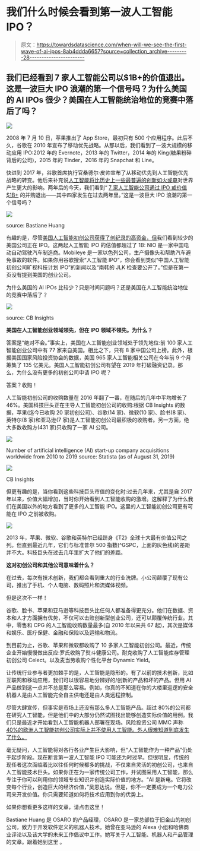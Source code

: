 # 我们什么时候会看到第一波人工智能 IPO？

> 原文：<https://towardsdatascience.com/when-will-we-see-the-first-wave-of-ai-ipos-8ab4ddda6657?source=collection_archive---------28----------------------->

## 我们已经看到 7 家人工智能公司以$1B+的价值退出。这是一波巨大 IPO 浪潮的第一个信号吗？为什么美国的 AI IPOs 很少？美国在人工智能统治地位的竞赛中落后了吗？

![](img/592c9005848dff71b4c02dcb21134f40.png)

2008 年 7 月 10 日，苹果推出了 App Store，最初只有 500 个应用程序。此后不久，谷歌在 2010 年宣布了移动优先战略。从那以后，我们看到了一波大规模的移动应用 IPO:2012 年的 Evernote，2013 年的 Twitter，2014 年的 King(糖果粉碎背后的公司)，2015 年的 Tinder，2016 年的 Snapchat 和 Line。

快进到 2017 年，谷歌首席执行官桑德尔·皮帅宣布了从移动优先到人工智能优先战略的转变。他后来补充说[人工智能将比历史上一些最普遍的创新如火或电](https://www.cnbc.com/2018/02/01/google-ceo-sundar-pichai-ai-is-more-important-than-fire-electricity.html)对世界产生更大的影响。两年后的今天，我们看到“ [7 家人工智能公司通过 IPO 或价值$1B+](https://www.cbinsights.com/research/billion-dollar-artificial-intelligence-exits/) 的并购退出——其中四家发生在过去两年里。”这是一波巨大 IPO 浪潮的第一个信号吗？

![](img/3d6a00c58fbc4a85765ffbe956dc3cb3.png)

source: Bastiane Huang

有趣的是，尽管[美国人工智能初创公司获得了创纪录的高资金，但](https://www.cbinsights.com/research/artificial-intelligence-funding-venture-capital-2018/)我们看到较少的美国公司正在 IPO。这两起人工智能 IPO 的估值都超过了 1B: NIO 是一家中国电动自动驾驶汽车制造商。Mobileye 是一家以色列公司，生产摄像头和帮助汽车避免事故的软件。如果你用谷歌搜索“人工智能 IPO”，你会看到类似“中国人工智能初创公司旷视科技计划 IPO”的新闻以及“南韩的 JLK 检查要公开了。”但是在第一页没有提到美国的创业公司。

为什么美国的 AI IPOs 比较少？只是时间问题吗？还是美国在人工智能统治地位的竞赛中落后了？

![](img/1bacae2e628f0331fd823767fd6db7a5.png)

source: CB Insights

**美国在人工智能创业领域领先，但在 IPO 领域不领先。为什么？**

答案是“绝对不会。”事实上，美国在人工智能创业领域处于领先地位:前 100 家人工智能创业公司中有 77 家来自美国。相比之下，只有 8 家中国公司上榜。此外，根据美国国家风险投资协会的数据，美国 965 家人工智能相关公司在今年前 9 个月筹集了 135 亿美元。美国人工智能初创公司有望在 2019 年打破融资记录。那么，为什么没有更多的初创公司申请 IPO 呢？

答案？收购！

人工智能初创公司的收购数量在 2016 年翻了一番，在随后的几年中平均增长了 46%。美国科技巨头正在主导人工智能初创公司的收购:根据 CB Insights 的数据，苹果(迄今已收购 20 家初创公司)、谷歌(14 家)、微软(10 家)、脸书(8 家)、英特尔(8 家)和亚马逊(7 家)是人工智能初创公司最积极的收购者。另一方面，绝大多数收购方(431 家)只收购了一家 AI 公司。

![](img/1397f88716037fc46c01e35bbd2ee458.png)

Number of artificial intelligence (AI) start-up company acquisitions worldwide from 2010 to 2019 source: Statista (as of August 31, 2019)

![](img/010088b59b51abd06cb76ecc04d8769d.png)

CB Insights

但更有趣的是，当你看到这些科技巨头市值的变化时:过去几年来，尤其是自 2017 年以来，价值大幅增加，当时你开始看到人工智能收购的激增。这解释了为什么我们在美国以外的地方看到了更多的人工智能 IPO。这里的人工智能初创公司更有可能在 IPO 之前被收购。

![](img/e1333b11981e5d44b9a4c650ab8d440d.png)

2013 年，苹果、微软、谷歌和英特尔已经跻身《T2》全球十大最有价值公司之列。但直到最近几年，它们与标准普尔 500 指数(^GSPC，上面的灰色线)的差距并不大。科技巨头在过去几年里扩大了他们的差距。

**这对初创公司和其他公司意味着什么？**

在过去，每次有技术创新，我们都会看到重大的行业洗牌。小公司颠覆了现有公司，推出了手机、个人电脑、数码照片和流媒体视频。

但是这次不一样！

谷歌、脸书、苹果和亚马逊等科技巨头比任何人都准备得更充分。他们在数据、资本和人才方面拥有优势，不仅可以击败创新型创业公司，还可以颠覆传统行业。其中，零售和 CPG 的人工智能收购数量最多(自 2010 年以来共 67 起)，其次是媒体和娱乐、医疗保健、金融和保险以及运输和物流。

到目前为止，谷歌、苹果和微软都收购了 10 多家人工智能初创公司。最近，传统企业开始慢慢做出反应:罗氏收购了熨斗健康公司。耐克收购了人工智能库存管理初创公司 Celect。以及麦当劳收购个性化平台 Dynamic Yield。

让传统行业参与者更加棘手的是，人工智能是隐形的。有了以前的技术创新，比如互联网和移动应用，我们可以很容易地分辨好的/创新的产品和坏的产品。但用 AI 产品做到这一点并不总是那么容易。例如，你真的不知道在你的大楼里巡逻的安全机器人是由人工智能完全自主供电还是由人类远程控制。

尽管大肆宣传，但事实是市场上还没有那么多人工智能产品。超过 80%的公司都在研究人工智能，但是他们中的大部分仍然试图找出能够创造实际价值的用例。我们只是最近才开始看到人工智能机器人部署在现场。风险投资公司 MMC 声称 [40%的欧洲人工智能初创公司实际上并不使用人工智能。外人很难知道到底发生了什么。](https://www.theverge.com/2019/3/5/18251326/ai-startups-europe-fake-40-percent-mmc-report)

毫无疑问，人工智能将对各行各业产生巨大影响，但“人工智能作为一种产品”仍处于起步阶段。现在断言第一波人工智能 IPO 可能还为时过早。但很明显，传统的现任者这次面临着比以往任何时候都多的挑战，不仅来自灵活的初创公司，也来自人工智能技术巨头。如果你正在为一家传统公司工作，并试图采用人工智能，那么专注于你可以利用你的领域专业知识并创造实际价值的地方。“AI 是新电。它将改变每个行业，创造巨大的经济价值，”吴恩达说。但是，你不一定要成为一个电力公司来开发价值。你只需要知道如何将技术应用到你的优势上。

如果你想看更多这样的文章，请点击这里！

Bastiane Huang 是 OSARO 的产品经理，OSARO 是一家总部位于旧金山的初创公司，致力于开发软件定义的机器人技术。她曾在亚马逊的 Alexa 小组和哈佛商业评论以及该大学的未来工作倡议中工作。她写关于人工智能、机器人和产品管理的文章。跟着她到这里 。